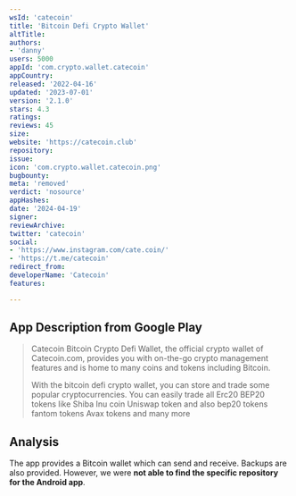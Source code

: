```yaml
---
wsId: 'catecoin'
title: 'Bitcoin Defi Crypto Wallet'
altTitle: 
authors:
- 'danny'
users: 5000
appId: 'com.crypto.wallet.catecoin'
appCountry: 
released: '2022-04-16'
updated: '2023-07-01'
version: '2.1.0'
stars: 4.3
ratings: 
reviews: 45
size: 
website: 'https://catecoin.club'
repository: 
issue: 
icon: 'com.crypto.wallet.catecoin.png'
bugbounty: 
meta: 'removed'
verdict: 'nosource'
appHashes: 
date: '2024-04-19'
signer: 
reviewArchive: 
twitter: 'catecoin'
social:
- 'https://www.instagram.com/cate.coin/'
- 'https://t.me/catecoin'
redirect_from: 
developerName: 'Catecoin'
features: 

---
```


## App Description from Google Play 

> Catecoin Bitcoin Crypto Defi Wallet, the official crypto wallet of Catecoin.com, provides you with on-the-go crypto management features and is home to many coins and tokens including Bitcoin.
>
> With the bitcoin defi crypto wallet, you can store and trade some popular cryptocurrencies. You can easily trade all Erc20 BEP20 tokens like Shiba Inu coin Uniswap token and also bep20 tokens fantom tokens Avax tokens and many more

## Analysis 

The app provides a Bitcoin wallet which can send and receive. Backups are also provided. However, we were **not able to find the specific repository for the Android app**. 